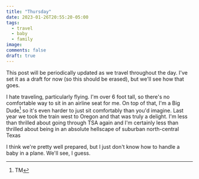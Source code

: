 ```yaml
---
title: "Thursday"
date: 2023-01-26T20:55:20-05:00
tags:
  - travel
  - baby
  - family
image:
comments: false
draft: true
---
```


This post will be periodically updated as we travel throughout the day. I've set it as a draft for now (so this should be erased), but we'll see how that goes.

I hate traveling, particularly flying. I'm over 6 foot tall, so there's no comfortable way to sit in an airline seat for me. On top of that, I'm a Big Dude[^1] so it's even harder to just sit comfortably than you'd imagine. Last year we took the train west to Oregon and that was truly a delight. I'm less than thrilled about going through TSA again and I'm certainly less than thrilled about being in an absolute hellscape of suburban north-central Texas

I think we're pretty well prepared, but I just don't know how to handle a baby in a plane. We'll see, I guess.
[^1]: TM